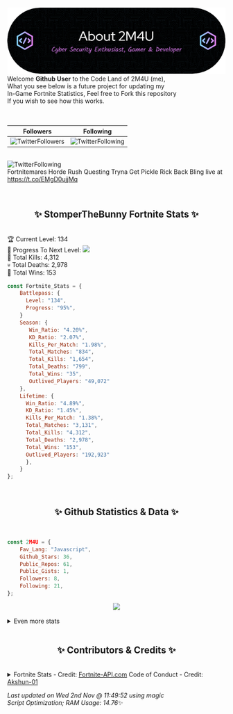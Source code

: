 
  ![Header](./src/github-banner.png)
  <br>
  Welcome **Github User** to the Code Land of 2M4U (me),<br>
  What you see below is a future project for updating my<br>
  In-Game Fortnite Statistics, Feel free to Fork this repository<br>
  If you wish to see how this works.
  <br><br>
  <br>
  
  | Followers  | Following |
  | ---------- |:---------:|
  | ![TwitterFollowers](https://img.shields.io/badge/Twitter%20Followers-78-blue)  | ![TwitterFollowing](https://img.shields.io/badge/Twitter%20Following-218-blue)  |


  <br>![TwitterFollowing](https://img.shields.io/badge/Latest%20Tweet--blue)<br>
  Fortnitemares Horde Rush Questing Tryna Get Pickle Rick Back Bling live at https://t.co/EMgD0ujjMq
   
  <br><h2 align="center"> ✨ StomperTheBunny Fortnite Stats ✨</h2><br>
  🏆 Current Level: 134<br>
  🎉 Progress To Next Level: ![](https://geps.dev/progress/95)<br>
  🎯 Total Kills: 4,312<br>
  💀 Total Deaths: 2,978<br>
  👑 Total Wins: 153<br>

```js
const Fortnite_Stats = {
    Battlepass: {
      Level: "134",
      Progress: "95%",    
    }
    Season: { 
       Win_Ratio: "4.20%",
       KD_Ratio: "2.07%",
       Kills_Per_Match: "1.98%",
       Total_Matches: "834",
       Total_Kills: "1,654",
       Total_Deaths: "799",
       Total_Wins: "35",
       Outlived_Players: "49,072"
    },
    Lifetime: {
      Win_Ratio: "4.89%",
      KD_Ratio: "1.45%",
      Kills_Per_Match: "1.38%",
      Total_Matches: "3,131",
      Total_Kills: "4,312",
      Total_Deaths: "2,978",
      Total_Wins: "153",
      Outlived_Players: "192,923"
      },
    }
}; 
```


<br><h2 align="center"> ✨ Github Statistics & Data ✨</h2><br>

```js
const 2M4U = {
    Fav_Lang: "Javascript",
    Github_Stars: 36,
    Public_Repos: 61,
    Public_Gists: 1,
    Followers: 8,
    Following: 21,
}; 
```

<p align="center">
<img src="https://github-readme-streak-stats.herokuapp.com/?user=2M4U&theme=tokyonight">
</p>
<details>
  <summary>
      Even more stats
  </summary>
  <p align="center">
    <img src="https://github-profile-trophy.vercel.app/?username=2M4U&theme=dracula">
    <img src="https://github-readme-stats.vercel.app/api?username=2M4U&theme=tokyonight&count_private=true&show_icons=true&include_all_commits=true">
  </p>
</details>
<br><h2 align="center"> ✨ Contributors & Credits ✨</h2><br>
<details>
  <summary>
      Fortnite Stats - Credit: <a href="https://fortnite-api.com/?utm_source=github.com/2M4U/2M4U">Fortnite-API.com</a>
      Code of Conduct - Credit: <a href="https://github.com/Akshun-01">Akshun-01</a>
  </summary>
</details>

<!-- Last updated on Wed Nov 02 2022 11:49:52 GMT+0000 (Coordinated Universal Time) ;-;-->
<i>Last updated on  Wed 2nd Nov @ 11:49:52 using magic<br>
Script Optimization; RAM Usage: 14.76</i>✨